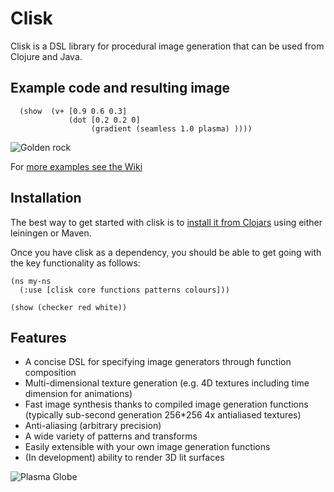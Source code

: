 # Clisk


Clisk is a DSL library for procedural image generation that can be used from Clojure and Java.

## Example code and resulting image

      (show  (v+ [0.9 0.6 0.3] 
                 (dot [0.2 0.2 0] 
                      (gradient (seamless 1.0 plasma) ))))

![Golden rock](https://raw.github.com/wiki/mikera/clisk/images/GoldRock.png)

For [more examples see the Wiki](https://github.com/mikera/clisk/wiki)

## Installation

The best way to get started with clisk is to [install it from Clojars](https://clojars.org/net.mikera/clisk) using either leiningen or Maven.

Once you have clisk as a dependency, you should be able to get going with the key functionality as follows:

    (ns my-ns
      (:use [clisk core functions patterns colours]))
     
    (show (checker red white))

## Features

* A concise DSL for specifying image generators through function composition
* Multi-dimensional texture generation (e.g. 4D textures including time dimension for animations) 
* Fast image synthesis thanks to compiled image generation functions (typically sub-second generation 256*256 4x antialiased textures)
* Anti-aliasing (arbitrary precision)
* A wide variety of patterns and transforms
* Easily extensible with your own image generation functions
* (In development) ability to render 3D lit surfaces

![Plasma Globe](https://raw.github.com/wiki/mikera/clisk/images/PlasmaGlobe.png)
